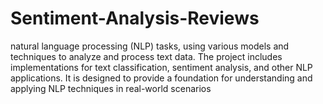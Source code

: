 # Sentiment-Analysis-Reviews
 natural language processing (NLP) tasks, using various models and techniques to analyze and process text data. The project includes implementations for text classification, sentiment analysis, and other NLP applications. It is designed to provide a foundation for understanding and applying NLP techniques in real-world scenarios
